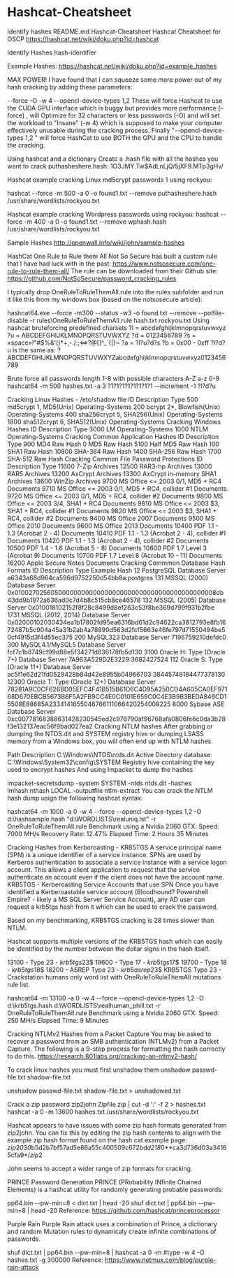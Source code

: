 # Hashcat-Cheatsheet
Identify hashes
README.md
Hashcat-Cheatsheet
Hashcat Cheatsheet for OSCP https://hashcat.net/wiki/doku.php?id=hashcat

Identify Hashes
hash-identifier

Example Hashes: https://hashcat.net/wiki/doku.php?id=example_hashes

MAX POWER!
I have found that I can squeeze some more power out of my hash cracking by adding these parameters:

--force -O -w 4 --opencl-device-types 1,2
These will force Hashcat to use the CUDA GPU interface which is buggy but provides more performance (–force) , will Optimize for 32 characters or less passwords (-O) and will set the workload to "Insane" (-w 4) which is supposed to make your computer effectively unusable during the cracking process. Finally "--opencl-device-types 1,2 " will force HashCat to use BOTH the GPU and the CPU to handle the cracking.

Using hashcat and a dictionary
Create a .hash file with all the hashes you want to crack puthasheshere.hash: $1$O3JMY.Tw$AdLnLjQ/5jXF9.MTp3gHv/

Hashcat example cracking Linux md5crypt passwords $1$ using rockyou:

hashcat --force -m 500 -a 0 -o found1.txt --remove puthasheshere.hash /usr/share/wordlists/rockyou.txt

Hashcat example cracking Wordpress passwords using rockyou:
hashcat --force -m 400 -a 0 -o found1.txt --remove wphash.hash /usr/share/wordlists/rockyou.txt

Sample Hashes http://openwall.info/wiki/john/sample-hashes

HashCat One Rule to Rule them All
Not So Secure has built a custom rule that I have had luck with in the past:
https://www.notsosecure.com/one-rule-to-rule-them-all/
The rule can be downloaded from their Github site:
https://github.com/NotSoSecure/password_cracking_rules

I typically drop OneRuleToRuleThemAll.rule into the rules subfolder and run it like this from my windows box (based on the notsosecure article):

hashcat64.exe --force -m300 --status -w3 -o found.txt --remove --potfile-disable -r rules\OneRuleToRuleThemAll.rule hash.txt rockyou.txt
Using hashcat bruteforcing
predefined charsets
?l = abcdefghijklmnopqrstuvwxyz
?u = ABCDEFGHIJKLMNOPQRSTUVWXYZ
?d = 0123456789
?s = «space»!"#$%&'()*+,-./:;<=>?@[\]^_`{|}~
?a = ?l?u?d?s
?b = 0x00 - 0xff
?l?d?u is the same as:
?ABCDEFGHIJKLMNOPQRSTUVWXYZabcdefghijklmnopqrstuvwxyz0123456789

Brute force all passwords length 1-8 with possible characters A-Z a-z 0-9
hashcat64 -m 500 hashes.txt -a 3 ?1?1?1?1?1?1?1?1 --increment -1 ?l?d?u

Cracking Linux Hashes - /etc/shadow file
ID	Description	Type
500	md5crypt $1$, MD5(Unix)	Operating-Systems
200	bcrypt $2*$, Blowfish(Unix)	Operating-Systems
400	sha256crypt $5$, SHA256(Unix)	Operating-Systems
1800	sha512crypt $6$, SHA512(Unix)	Operating-Systems
Cracking Windows Hashes
ID	Description	Type
3000	LM	Operating-Systems
1000	NTLM	Operating-Systems
Cracking Common Application Hashes
ID	Description	Type
900	MD4	Raw Hash
0	MD5	Raw Hash
5100	Half MD5	Raw Hash
100	SHA1	Raw Hash
10800	SHA-384	Raw Hash
1400	SHA-256	Raw Hash
1700	SHA-512	Raw Hash
Cracking Common File Password Protections
ID	Description	Type
11600	7-Zip	Archives
12500	RAR3-hp	Archives
13000	RAR5	Archives
13200	AxCrypt	Archives
13300	AxCrypt in-memory SHA1	Archives
13600	WinZip	Archives
9700	MS Office <= 2003 $0/$1, MD5 + RC4	Documents
9710	MS Office <= 2003 $0/$1, MD5 + RC4, collider #1	Documents
9720	MS Office <= 2003 $0/$1, MD5 + RC4, collider #2	Documents
9800	MS Office <= 2003 $3/$4, SHA1 + RC4	Documents
9810	MS Office <= 2003 $3, SHA1 + RC4, collider #1	Documents
9820	MS Office <= 2003 $3, SHA1 + RC4, collider #2	Documents
9400	MS Office 2007	Documents
9500	MS Office 2010	Documents
9600	MS Office 2013	Documents
10400	PDF 1.1 - 1.3 (Acrobat 2 - 4)	Documents
10410	PDF 1.1 - 1.3 (Acrobat 2 - 4), collider #1	Documents
10420	PDF 1.1 - 1.3 (Acrobat 2 - 4), collider #2	Documents
10500	PDF 1.4 - 1.6 (Acrobat 5 - 8)	Documents
10600	PDF 1.7 Level 3 (Acrobat 9)	Documents
10700	PDF 1.7 Level 8 (Acrobat 10 - 11)	Documents
16200	Apple Secure Notes	Documents
Cracking Commmon Database Hash Formats
ID	Description	Type	Example Hash
12	PostgreSQL	Database Server	a6343a68d964ca596d9752250d54bb8a:postgres
131	MSSQL (2000)	Database Server	0x01002702560500000000000000000000000000000000000000008db43dd9b1972a636ad0c7d4b8c515cb8ce46578
132	MSSQL (2005)	Database Server	0x010018102152f8f28c8499d8ef263c53f8be369d799f931b2fbe
1731	MSSQL (2012, 2014)	Database Server	0x02000102030434ea1b17802fd95ea6316bd61d2c94622ca3812793e8fb1672487b5c904a45a31b2ab4a78890d563d2fcf5663e46fe797d71550494be50cf4915d3f4d55ec375
200	MySQL323	Database Server	7196759210defdc0
300	MySQL4.1/MySQL5	Database Server	fcf7c1b8749cf99d88e5f34271d636178fb5d130
3100	Oracle H: Type (Oracle 7+)	Database Server	7A963A529D2E3229:3682427524
112	Oracle S: Type (Oracle 11+)	Database Server	ac5f1e62d21fd0529428b84d42e8955b04966703:38445748184477378130
12300	Oracle T: Type (Oracle 12+)	Database Server	78281A9C0CF626BD05EFC4F41B515B61D6C4D95A250CD4A605CA0EF97168D670EBCB5673B6F5A2FB9CC4E0C0101E659C0C4E3B9B3BEDA846CD15508E88685A2334141655046766111066420254008225
8000	Sybase ASE	Database Server	0xc00778168388631428230545ed2c976790af96768afa0806fe6c0da3b28f3e132137eac56f9bad027ea2
Cracking NTLM hashes
After grabbing or dumping the NTDS.dit and SYSTEM registry hive or dumping LSASS memory from a Windows box, you will often end up with NTLM hashes.

Path	Description
C:\Windows\NTDS\ntds.dit	Active Directory database
C:\Windows\System32\config\SYSTEM	Registry hive containing the key used to encrypt hashes
And using Impacket to dump the hashes

impacket-secretsdump -system SYSTEM -ntds ntds.dit -hashes lmhash:nthash LOCAL -outputfile ntlm-extract
You can crack the NTLM hash dump usign the following hashcat syntax:

hashcat64 -m 1000 -a 0 -w 4 --force --opencl-device-types 1,2 -O d:\hashsample.hash "d:\WORDLISTS\realuniq.lst" -r OneRuleToRuleThemAll.rule
Benchmark using a Nvidia 2060 GTX: Speed: 7000 MH/s Recovery Rate: 12.47% Elapsed Time: 2 Hours 35 Minutes

Cracking Hashes from Kerboroasting - KRB5TGS
A service principal name (SPN) is a unique identifier of a service instance. SPNs are used by Kerberos authentication to associate a service instance with a service logon account. This allows a client application to request that the service authenticate an account even if the client does not have the account name. KRB5TGS - Kerberoasting Service Accounts that use SPN Once you have identified a Kerberoastable service account (Bloodhound? Powershell Empire? - likely a MS SQL Server Service Account), any AD user can request a krb5tgs hash from it which can be used to crack the password.

Based on my benchmarking, KRB5TGS cracking is 28 times slower than NTLM.

Hashcat supports multiple versions of the KRB5TGS hash which can easily be identified by the number between the dollar signs in the hash itself.

13100 - Type 23 - $krb5tgs$23$
19600 - Type 17 - $krb5tgs$17$
19700 - Type 18 - $krb5tgs$18$
18200 - ASREP Type 23 - $krb5asrep$23$
KRB5TGS Type 23 - Crackstation humans only word list with OneRuleToRuleThemAll mutations rule list.

hashcat64 -m 13100 -a 0 -w 4 --force --opencl-device-types 1,2 -O d:\krb5tgs.hash d:\WORDLISTS\realhuman_phill.txt -r OneRuleToRuleThemAll.rule	
Benchmark using a Nvidia 2060 GTX: Speed: 250 MH/s Elapsed Time: 9 Minutes

Cracking NTLMv2 Hashes from a Packet Capture
You may be asked to recover a password from an SMB authentication (NTLMv2) from a Packet Capture. The following is a 9-step process for formatting the hash correctly to do this. https://research.801labs.org/cracking-an-ntlmv2-hash/

To crack linux hashes you must first unshadow them
unshadow passwd-file.txt shadow-file.txt

unshadow passwd-file.txt shadow-file.txt > unshadowed.txt

Crack a zip password
zip2john Zipfile.zip | cut -d ':' -f 2 > hashes.txt
hashcat -a 0 -m 13600 hashes.txt /usr/share/wordlists/rockyou.txt

Hashcat appears to have issues with some zip hash formats generated from zip2john. You can fix this by editing the zip hash contents to align with the example zip hash format found on the hash cat example page: $zip2$*0*3*0*b5d2b7bf57ad5e86a55c400509c672bd*d218*0**ca3d736d03a34165cfa9*$/zip2$

John seems to accept a wider range of zip formats for cracking.

PRINCE Password Generation
PRINCE (PRobability INfinite Chained Elements) is a hashcat utility for randomly generating probable passwords:

pp64.bin --pw-min=8 < dict.txt | head -20 shuf dict.txt | pp64.bin --pw-min=8 | head -20
Reference:
https://github.com/hashcat/princeprocessor

Purple Rain
Purple Rain attack uses a combination of Prince, a dictionary and random Mutation rules to dynamicaly create infinite combinations of passwords.

shuf dict.txt | pp64.bin --pw-min=8 | hashcat -a 0 -m #type -w 4 -O hashes.txt -g 300000
Reference:
https://www.netmux.com/blog/purple-rain-attack
